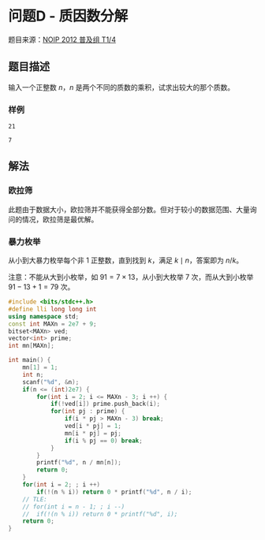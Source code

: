 # 问题D - 质因数分解

题目来源：[NOIP 2012 普及组 T1/4](https://www.luogu.com.cn/problem/P1075)

## 题目描述

输入一个正整数 $n$，$n$ 是两个不同的质数的乘积，试求出较大的那个质数。

### 样例

<div class="grid" markdown>

```text
21
```

```text
7
```

</div>

## 解法

### 欧拉筛

此题由于数据大小，欧拉筛并不能获得全部分数。但对于较小的数据范围、大量询问的情况，欧拉筛是最优解。

### 暴力枚举

从小到大暴力枚举每个非 $1$ 正整数，直到找到 $k$，满足 $k \mid n$，答案即为 $n / k$。

注意：不能从大到小枚举，如 $91 = 7 \times 13$，从小到大枚举 $7$ 次，而从大到小枚举 $91 - 13 + 1 = 79$ 次。

```cpp hl_lines="28-30"
#include <bits/stdc++.h>
#define lli long long int
using namespace std;
const int MAXn = 2e7 + 9;
bitset<MAXn> ved;
vector<int> prime;
int mn[MAXn];

int main() {
	mn[1] = 1;
	int n;
	scanf("%d", &n);
	if(n <= (int)2e7) {
		for(int i = 2; i <= MAXn - 3; i ++) {
			if(!ved[i]) prime.push_back(i);
			for(int pj : prime) {
				if(i * pj > MAXn - 3) break;
				ved[i * pj] = 1;
				mn[i * pj] = pj;
				if(i % pj == 0) break;
			}
		}
		printf("%d", n / mn[n]);
		return 0;
	}
	for(int i = 2; ; i ++)
		if(!(n % i)) return 0 * printf("%d", n / i);
	// TLE:
	// for(int i = n - 1; ; i --)
	// 	if(!(n % i)) return 0 * printf("%d", i);
	return 0;
}
```
